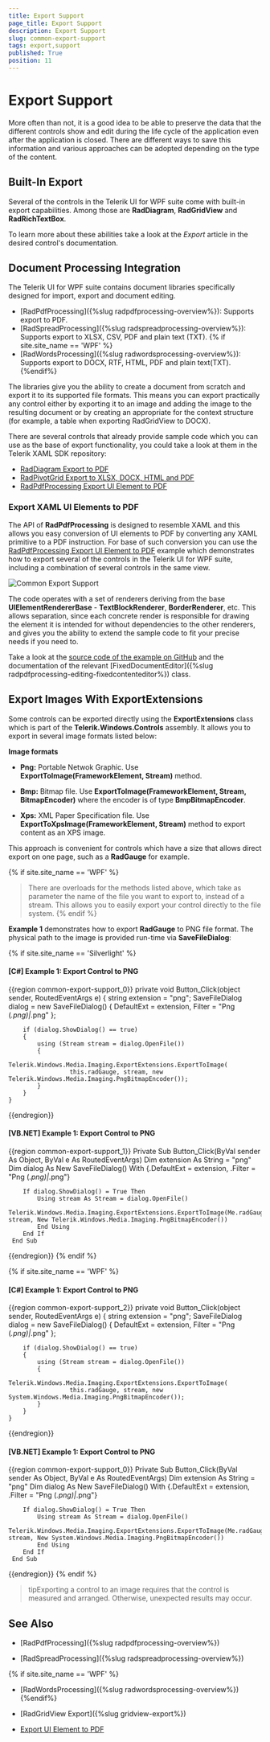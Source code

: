```yaml
---
title: Export Support
page_title: Export Support
description: Export Support
slug: common-export-support
tags: export,support
published: True
position: 11
---
```


# Export Support

More often than not, it is a good idea to be able to preserve the data that the different controls show and edit during the life cycle of the application even after the application is closed. There are different ways to save this information and various approaches can be adopted depending on the type of the content.


## Built-In Export


Several of the controls in the Telerik UI for WPF suite come with built-in export capabilities. Among those are  __RadDiagram__, __RadGridView__ and __RadRichTextBox__. 


To learn more about these abilities take a look at the *Export* article in the desired control's documentation. 


## Document Processing Integration


The Telerik UI for WPF suite contains document libraries specifically designed for import, export and document editing.


* [RadPdfProcessing]({%slug radpdfprocessing-overview%}): Supports export to PDF.
* [RadSpreadProcessing]({%slug radspreadprocessing-overview%}): Supports export to XLSX, CSV, PDF and plain text (TXT).
{% if site.site_name == 'WPF' %}
* [RadWordsProcessing]({%slug radwordsprocessing-overview%}): Supports export to DOCX, RTF, HTML, PDF and plain text(TXT).
{%endif%}

The libraries give you the ability to create a document from scratch and export it to its supported file formats. This means you can export practically any control either by exporting it to an image and adding the image to the resulting document or by creating an appropriate for the context structure (for example, a table when exporting RadGridView to DOCX).


There are several controls that already provide sample code which you can use as the base of export functionality, you could take a look at them in the Telerik XAML SDK repository:


*  [RadDiagram Export to PDF](https://github.com/telerik/xaml-sdk/tree/master/Diagram/ExportToPDF)
*  [RadPivotGrid Export to XLSX, DOCX, HTML and PDF](https://github.com/telerik/xaml-sdk/blob/master/PivotGrid/ExportPivotGrid/Example.xaml.cs)
*  [RadPdfProcessing Export UI Element to PDF](https://github.com/telerik/xaml-sdk/tree/master/PdfProcessing/ExportUIElement)


### Export XAML UI Elements to PDF


The API of __RadPdfProcessing__ is designed to resemble XAML and this allows you easy conversion of UI elements to PDF by converting any XAML primitive to a PDF instruction. For base of such conversion you can use the  [RadPdfProcessing Export UI Element to PDF](https://github.com/telerik/xaml-sdk/tree/master/PdfProcessing/ExportUIElement) example which demonstrates how to export several of the controls in the Telerik UI for WPF suite, including a combination of several controls in the same view.


![Common Export Support](images/Common_Export_Support_01.png) 

 
The code operates with a set of renderers deriving from the base __UIElementRendererBase__ - __TextBlockRenderer__, __BorderRenderer__, etc. This allows separation, since each concrete render is responsible for drawing the element it is intended for without dependencies to the other renderers, and gives you the ability to extend the sample code to fit your precise needs if you need to.


Take a look at the [source code of the example on GitHub](https://github.com/telerik/xaml-sdk/tree/master/PdfProcessing/ExportUIElement) and the documentation of the relevant [FixedDocumentEditor]({%slug radpdfprocessing-editing-fixedcontenteditor%}) class.


## Export Images With ExportExtensions


Some controls can be exported directly using the __ExportExtensions__ class which is part of the __Telerik.Windows.Controls__ assembly. It allows you to export in several image formats listed below:


 __Image formats__

* __Png:__ Portable Netwok Graphic. Use __ExportToImage(FrameworkElement, Stream)__ method.

* __Bmp:__ Bitmap file. Use __ExportToImage(FrameworkElement, Stream, BitmapEncoder)__ where the encoder is of type __BmpBitmapEncoder__.

* __Xps:__ XML Paper Specification file. Use __ExportToXpsImage(FrameworkElement, Stream)__ method to export content as an XPS image.


This approach is convenient for controls which have a size that allows direct export on one page, such as a __RadGauge__ for example.


{% if site.site_name == 'WPF' %}
>There are overloads for the methods listed above, which take as parameter the name of the file you want to export to, instead of a stream. This allows you to easily export your control directly to the file system.
{% endif %}


__Example 1__ demonstrates how to export __RadGauge__ to PNG file format. The physical path to the image is provided run-time via __SaveFileDialog__:


{% if site.site_name == 'Silverlight' %}
#### __[C#] Example 1: Export Control to PNG__

{{region common-export-support_0}}
	 private void Button_Click(object sender, RoutedEventArgs e)
	  {
		string extension = "png";
		SaveFileDialog dialog = new SaveFileDialog()
		{
			DefaultExt = extension,
			Filter = "Png (*.png)|*.png"
		};
	
		if (dialog.ShowDialog() == true)
		{
			using (Stream stream = dialog.OpenFile())
			{
				Telerik.Windows.Media.Imaging.ExportExtensions.ExportToImage(
					 this.radGauge, stream, new Telerik.Windows.Media.Imaging.PngBitmapEncoder());
			}
		}
	}
{{endregion}}

#### __[VB.NET] Example 1: Export Control to PNG__

{{region common-export-support_1}}
	 Private Sub Button_Click(ByVal sender As Object, ByVal e As RoutedEventArgs)
		Dim extension As String = "png"
		Dim dialog As New SaveFileDialog() With {.DefaultExt = extension, .Filter = "Png (*.png)|*.png"}
	
		If dialog.ShowDialog() = True Then
			Using stream As Stream = dialog.OpenFile()
				Telerik.Windows.Media.Imaging.ExportExtensions.ExportToImage(Me.radGauge, stream, New Telerik.Windows.Media.Imaging.PngBitmapEncoder())
			End Using
		End If
	 End Sub
{{endregion}}
{% endif %}

{% if site.site_name == 'WPF' %}
#### __[C#] Example 1: Export Control to PNG__

{{region common-export-support_2}}
	 private void Button_Click(object sender, RoutedEventArgs e)
	  {
		string extension = "png";
		SaveFileDialog dialog = new SaveFileDialog()
		{
			DefaultExt = extension,
			Filter = "Png (*.png)|*.png"
		};
	
		if (dialog.ShowDialog() == true)
		{
			using (Stream stream = dialog.OpenFile())
			{
				Telerik.Windows.Media.Imaging.ExportExtensions.ExportToImage(
					 this.radGauge, stream, new System.Windows.Media.Imaging.PngBitmapEncoder());
			}
		}
	}
{{endregion}}

#### __[VB.NET] Example 1: Export Control to PNG__

{{region common-export-support_0}}
	 Private Sub Button_Click(ByVal sender As Object, ByVal e As RoutedEventArgs)
		Dim extension As String = "png"
		Dim dialog As New SaveFileDialog() With {.DefaultExt = extension, .Filter = "Png (*.png)|*.png"}
	
		If dialog.ShowDialog() = True Then
			Using stream As Stream = dialog.OpenFile()
				Telerik.Windows.Media.Imaging.ExportExtensions.ExportToImage(Me.radGauge, stream, New System.Windows.Media.Imaging.PngBitmapEncoder())
			End Using
		End If
	 End Sub
{{endregion}}
{% endif %}

>tipExporting a control to an image requires that the control is measured and arranged. Otherwise, unexpected results may occur.

## See Also

* [RadPdfProcessing]({%slug radpdfprocessing-overview%})

* [RadSpreadProcessing]({%slug radspreadprocessing-overview%})

{% if site.site_name == 'WPF' %}
* [RadWordsProcessing]({%slug radwordsprocessing-overview%})
{%endif%}

* [RadGridView Export]({%slug gridview-export%})

* [Export UI Element to PDF](https://github.com/telerik/xaml-sdk/tree/master/PdfProcessing/ExportUIElement)

